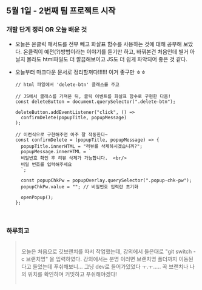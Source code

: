 ## 5월 1일 - 2번째 팀 프로젝트 시작

### 개발 단계 정리 OR 오늘 배운 것

- 오늘은 온클릭 매서드를 전부 빼고 화살표 함수를 사용하는 것에 대해 공부해 보았다.
  온클릭이 예전(?)방법이라는 이야기를 듣기만 하고, 바꿔본건 처음인데
  별거 아닐지 몰라도 html파일도 더 깔끔해보이고 JS도 더 쉽게 파악되어 좋은 것 같다.

- 오늘부터 마크다운 문서로 정리할꺼다!!!!!! 이거 좋구만 ㅎㅎ

  ```
  // html 파일에서 'delete-btn' 클래스를 주고

  // JS에서 클래스를 가져온 뒤, 클릭 이벤트를 화살표 함수로 구현한 다음!
  const deleteButton = document.querySelector(".delete-btn");

  deleteButton.addEventListener("click", () =>
    confirmDelete(popupTitle, popupMessage)
  );

  // 이런식으로 구현해주면 아주 잘 작동한다~
  const confirmDelete = (popupTitle, popupMessage) => {
    popupTitle.innerHTML = "리뷰를 삭제하시겠습니까?";
    popupMessage.innerHTML = `
    비밀번호 확인 후 리뷰 삭제가 가능합니다.  <br/>
    비밀 번호를 입력해주세요
    `;

    const popupChkPw = popupOverlay.querySelector(".popup-chk-pw");
    popupChkPw.value = ""; // 비밀번호 입력란 초기화

    openPopup();
  };
  ```

  <br/>

### 하루회고

> <br/> 오늘은 처음으로 깃브랜치를 따서 작업했는데,
> 강의에서 들은대로 "git switch -c 브랜치명" 을 입력하였다.
> 강의에서는 분명 이러면 브랜치명 폴더까지 이동된다고 들었는데 푸쉬해보니... 그냥 dev로 들어가있었다 ㅜ.ㅜ.....
> 꼭 브랜치나 나의 위치를 확인하며 커밋하고 푸쉬해야겠다!<br/><br/>
